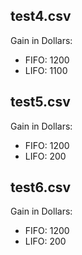 ## test4.csv

Gain in Dollars:

* FIFO: 1200
* LIFO: 1100

## test5.csv

Gain in Dollars:

* FIFO: 1200
* LIFO: 200

## test6.csv

Gain in Dollars:

* FIFO: 1200
* LIFO: 200
